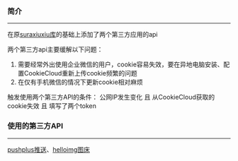 ### 简介 
***
在原[suraxiuxiu库](https://github.com/suraxiuxiu/MoviePilot-Plugins/)的基础上添加了两个第三方应用的api

两个第三方api主要缓解以下问题：

1. 需要经常外出使用企业微信的用户，cookie容易失效，要在异地电脑安装、配置CookieCloud重新上传cookie频繁的问题
2. 在仅有手机微信的情况下更新cookie相对麻烦

触发使用两个第三方API的条件：
公网IP发生变化 且 从CookieCloud获取的cookie失效 且 填写了两个token
  

### 使用的第三方API
***
[pushplus推送](https://www.pushplus.plus/doc/#%E5%BC%95%E8%A8%80)、[helloimg图床](https://www.helloimg.com/)


